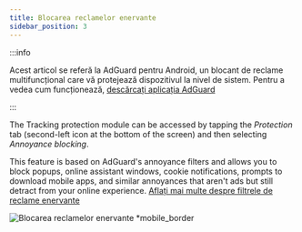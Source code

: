 ```yaml
---
title: Blocarea reclamelor enervante
sidebar_position: 3
---
```


:::info

Acest articol se referă la AdGuard pentru Android, un blocant de reclame multifuncțional care vă protejează dispozitivul la nivel de sistem. Pentru a vedea cum funcționează, [descărcați aplicația AdGuard](https://agrd.io/download-kb-adblock)

:::

The Tracking protection module can be accessed by tapping the _Protection_ tab (second-left icon at the bottom of the screen) and then selecting _Annoyance blocking_.

This feature is based on AdGuard's annoyance filters and allows you to block popups, online assistant windows, cookie notifications, prompts to download mobile apps, and similar annoyances that aren't ads but still detract from your online experience. [Aflați mai multe despre filtrele de reclame enervante](/general/ad-filtering/adguard-filters/#adguard-filters)

![Blocarea reclamelor enervante \*mobile\_border](https://cdn.adtidy.org/blog/new/lwujvannoyance.png)
